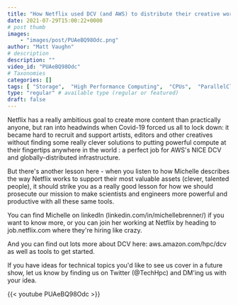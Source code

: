 ```yaml
---
title: "How Netflix used DCV (and AWS) to distribute their creative workforce (and saved our sanity)"
date: 2021-07-29T15:00:22+0000
# post thumb
images:
    - "images/post/PUAeBQ98Odc.png"
author: "Matt Vaughn"
# description
description: ""
video_id: "PUAeBQ98Odc"
# Taxonomies
categories: []
tags: [ "Storage",  "High Performance Computing",  "CPUs",  "ParallelCluster",  "application virtualization",  "Schedulers",  "GPUs",  "HPC",  "remote desktops",  "DCV",  "editing suite",  "Lustre",  "vizualization",  "EC2",  "Covid-19",  "virtualization",  "netflix",  "techshorts", ]
type: "regular" # available type (regular or featured)
draft: false
---
```


Netflix has a really ambitious goal to create more content than practically anyone, but ran into headwinds when Covid-19 forced us all to lock down: it became hard to recruit and support artists, editors and other creatives without finding some really clever solutions to putting powerful compute at their fingertips anywhere in the world : a perfect job for AWS's NICE DCV and globally-distributed infrastructure.

But there's another lesson here - when you listen to how Michelle describes the way Netflix works to support their most valuable assets (clever, talented people), it should strike you as a really good lesson for how we should prosecute our mission to make scientists and engineers more powerful and productive with all these same tools.

You can find Michelle on linkedIn (linkedin.com/in/michellebrenner/) if you want to know more, or you can join her working at Netflix by heading to job.netflix.com where they're hiring like crazy.

And you can find out lots more about DCV here: aws.amazon.com/hpc/dcv as well as tools to get started.

If you have ideas for technical topics you'd like to see us cover in a future show, let us know by finding us on Twitter (@TechHpc) and DM'ing us with your idea.

{{< youtube PUAeBQ98Odc >}}